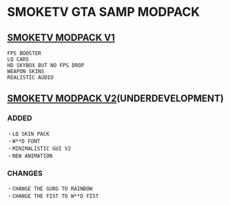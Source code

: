# SMOKETV GTA SAMP MODPACK

## [SMOKETV MODPACK V1](http://github.com/Kotaro-123/SmokeTV-MODPACK/releases/tag/SAMP)
```HIGH FPS
FPS BOOSTER
LQ CARS
HD SKYBOX BUT NO FPS DROP
WEAPON SKINS
REALISTIC AUDIO
```

## [SMOKETV MODPACK V2]()(UNDERDEVELOPMENT)
### ADDED
```
・LQ SKIN PACK
・W**D FONT
・MINIMALISTIC GUI V2
・NEW ANIMATION
```
### CHANGES
```
・CHANGE THE GUNS TO RAINBOW
・CHANGE THE FIST TO W**D FIST
```
